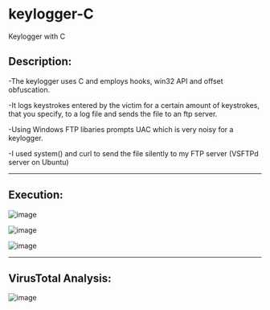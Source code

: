 # keylogger-C
Keylogger with C

## Description:

-The keylogger uses C and employs hooks, win32 API and offset obfuscation. 

-It logs keystrokes entered by the victim for a certain amount of keystrokes, that you specify, to a log file and sends the file to an ftp server.

-Using Windows FTP libaries prompts UAC which is very noisy for a keylogger.

-I used system() and curl to send the file silently to my FTP server (VSFTPd server on Ubuntu)

------------------------------------------------------------------------------------------------------

## Execution:

![image](https://github.com/user-attachments/assets/3007d05d-3a61-48c0-821b-b777845b7355)

![image](https://github.com/user-attachments/assets/46246fbd-de8a-40a6-85dd-4aef1ac10ce8)

![image](https://github.com/user-attachments/assets/8e438666-ad01-4132-9226-cf5351eedf93)

-------------------------------------------------------------------------------------------------------

## VirusTotal Analysis:


![image](https://github.com/user-attachments/assets/284004f6-17ad-4c5d-ab30-84d4b3f8abf3)


